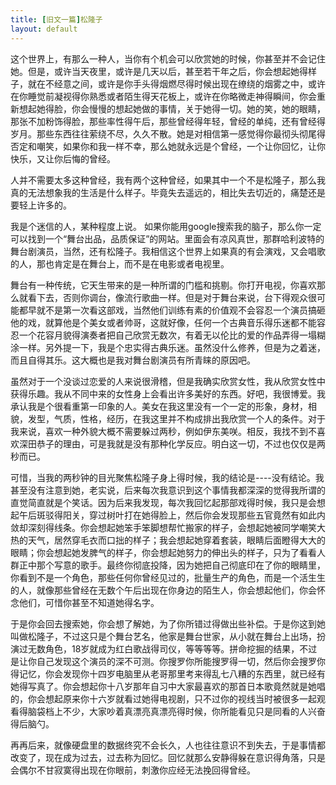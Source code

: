 ```yaml
---
title: [旧文一篇]松隆子
layout: default
---
```


这个世界上，有那么一种人，当你有个机会可以欣赏她的时候，你甚至并不会记住她。但是，或许当天夜里，或许是几天以后，甚至若干年之后，你会想起她得样子，就在不经意之间，或许是你手头得烟燃尽得时候出现在缭绕的烟雾之中，或许在你睡觉前凝视得你熟悉或者陌生得天花板上，或许在你略微走神得瞬间，你会重新想起她得脸，你会慢慢的想起她做的事情，关于她得一切。她的笑，她的眼睛，那张不加粉饰得脸，那些率性得午后，那些曾经得年轻，曾经的单纯，还有曾经得岁月。那些东西往往萦绕不尽，久久不散。她是对相信第一感觉得你最彻头彻尾得否定和嘲笑，如果你和我一样不幸，那么她就永远是个曾经，一个让你回忆，让你快乐，又让你后悔的曾经。

人并不需要太多这种曾经，我有两个这种曾经，如果其中一个不是松隆子，那么我真的无法想象我的生活是什么样子。毕竟失去遥远的，相比失去切近的，痛楚还是要轻上许多的。

我是个迷信的人，某种程度上说。
如果你能用google搜索我的脑子，那么你一定可以找到一个“舞台出品，品质保证”的网站。里面会有凉风真世，那群哈利波特的舞台剧演员，当然，还有松隆子。我相信这个世界上如果真的有会演戏，又会唱歌的人，那也肯定是在舞台上，而不是在电影或者电视里。

舞台有一种传统，它天生带来的是一种所谓的门槛和挑剔。你打开电视，你喜欢那么就看下去，否则你调台，像流行歌曲一样。但是对于舞台来说，台下得观众很可能都早就不是第一次看这部戏，当然他们训练有素的价值观不会容忍一个演员搞砸他的戏，就算他是个美女或者帅哥，这就好像，任何一个古典音乐得乐迷都不能容忍一个花容月貌得演奏者把自己欣赏无数次，有着无以伦比的爱的作品弄得一塌糊涂一样。另外提一下，我是个忠实得古典乐迷。虽然没什么修养，但是为之着迷，而且自得其乐。这大概也是我对舞台剧演员有所青睐的原因吧。

虽然对于一个没谈过恋爱的人来说很滑稽，但是我确实欣赏女性，我从欣赏女性中获得乐趣。我从不同中来的女性身上会看出许多美好的东西。好吧，我很博爱。我承认我是个很看重第一印象的人。美女在我这里没有一个一定的形象，身材，相貌，发型，气质，性格，经历，在我这里并不构成排出我欣赏一个人的条件。对于我来说，喜欢一种外貌大概不需要躲过两秒，例如伊东美咲。相反，我找不到不喜欢深田恭子的理由，可是我就是没有那种化学反应。明白这一切，不过也仅仅是两秒而已。

可惜，当我的两秒钟的目光聚焦松隆子身上得时候，我的结论是----没有结论。我甚至没有注意到她，老实说，后来每次我意识到这个事情我都深深的觉得我所谓的直觉简直就是个笑话。因为后来我发现，每次我回忆起那部戏得时候，我只是会想起午后斑驳得阳关，穿过树叶打在她得脸上，然后你会发现那些五官竟然有如此内敛却深刻得线条。你会想起她笨手笨脚想帮忙搬家的样子，会想起她被同学嘲笑大热的天气，居然穿毛衣而口拙的样子；我会想起她穿着套装，眼睛后面瞪得大大的眼睛；你会想起她发脾气的样子，你会想起她努力的伸出头的样子，只为了看看人群正中那个写意的歌手。最终你彻底投降，因为她把自己彻底印在了你的眼睛里，你看到不是一个角色，那些任何你曾经见过的，批量生产的角色，而是一个活生生的人，就像那些曾经在无数个午后出现在你身边的陌生人，你会想起他们，你会怀念他们，可惜你甚至不知道她得名字。

于是你会回去搜索她，你会想了解她，为了你所错过得做出些补偿。于是你这到她叫做松隆子，不过这只是个舞台艺名，他家是舞台世家，从小就在舞台上出场，扮演过无数角色，18岁就成为红白歌战得司仪，等等等等。拼命挖掘的结果，不过是让你自己发现这个演员的深不可测。你搜罗你所能搜罗得一切，然后你会搜罗你得记忆，你会发现你十四岁电脑里从老哥那里考来得乱七八糟的东西里，就已经有她得写真了。你会想起你十八岁那年自习中大家最喜欢的那首日本歌竟然就是她唱的，你会想起原来你十六岁就看过她得电视剧，只不过你的视线当时被很多一起观看得脑袋档上不少，大家吵着真漂亮真漂亮得时候，你所能看见只是同看的人兴奋得后脑勺。

再再后来，就像硬盘里的数据终究不会长久，人也往往意识不到失去，于是事情都改变了，现在成为过去，过去称为回忆。回忆就那么安静得躲在意识得角落，只是会偶尔不甘寂寞得出现在你眼前，刺激你应经无法挽回得曾经。